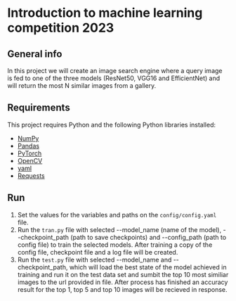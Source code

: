 # Introduction to machine learning competition 2023
## General info
In this project we will create an image search engine where a query image is fed to one of the three models (ResNet50, VGG16 and EfficientNet) and will return the most N similar images from a gallery.
 ## Requirements
This project requires Python and the following Python libraries installed:
- [NumPy](http://www.numpy.org/)
- [Pandas](http://pandas.pydata.org/)
- [PyTorch](https://pytorch.org/)
- [OpenCV](https://opencv.org/)
- [yaml](https://pyyaml.org/wiki/PyYAMLDocumentation) 
- [Requests](https://pypi.org/project/requests/)
## Run
1. Set the values for the variables and paths on the `config/config.yaml` file.
2. Run the `tran.py` file with selected --model_name (name of the model), --checkpoint_path (path to save checkpoints) and --config_path (path to config file) to train the selected models. After training a copy of the config file, checkpoint file and a log file will be created.
3. Run the `test.py` file with selected --model_name and --checkpoint_path, which will load the best state of the model achieved in training and run it on the test data set and sumbit the top 10 most similiar images to the url provided in file. After process has finished an accuracy result for the top 1, top 5 and top 10 images will be recieved in response.
